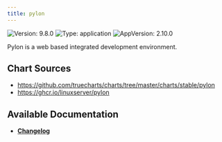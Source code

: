 ```yaml
---
title: pylon
---
```


![Version: 9.8.0](https://img.shields.io/badge/Version-9.8.0-informational?style=flat-square) ![Type: application](https://img.shields.io/badge/Type-application-informational?style=flat-square) ![AppVersion: 2.10.0](https://img.shields.io/badge/AppVersion-2.10.0-informational?style=flat-square)

Pylon is a web based integrated development environment.

## Chart Sources

- https://github.com/truecharts/charts/tree/master/charts/stable/pylon
- https://ghcr.io/linuxserver/pylon

## Available Documentation

- [**Changelog**](./CHANGELOG.md)

